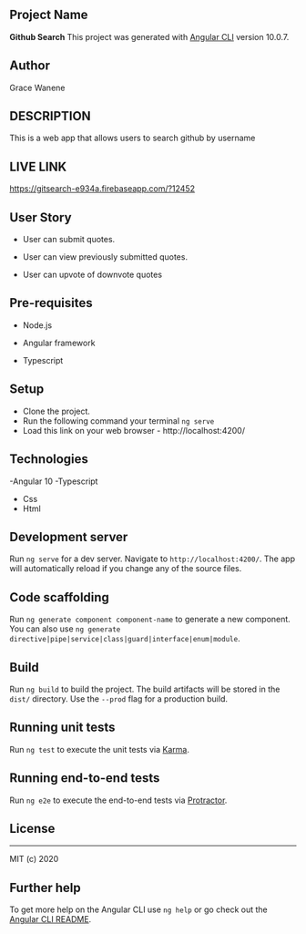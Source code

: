## Project Name

**Github Search**
This project was generated with [Angular CLI](https://github.com/angular/angular-cli) version 10.0.7.

## Author
Grace Wanene

## DESCRIPTION

This is a web app that allows users to search github by username

## LIVE LINK
https://gitsearch-e934a.firebaseapp.com/?12452

## User Story
- User can submit quotes.

- User can view previously submitted quotes.

- User can upvote of downvote quotes

## Pre-requisites

- Node.js

- Angular framework

- Typescript
## Setup
- Clone the project.
- Run the following command your terminal `ng serve`
- Load this link on your web browser - http://localhost:4200/

## Technologies
-Angular 10
-Typescript
- Css
- Html

## Development server

Run `ng serve` for a dev server. Navigate to `http://localhost:4200/`. The app will automatically reload if you change any of the source files.

## Code scaffolding

Run `ng generate component component-name` to generate a new component. You can also use `ng generate directive|pipe|service|class|guard|interface|enum|module`.

## Build

Run `ng build` to build the project. The build artifacts will be stored in the `dist/` directory. Use the `--prod` flag for a production build.

## Running unit tests

Run `ng test` to execute the unit tests via [Karma](https://karma-runner.github.io).

## Running end-to-end tests

Run `ng e2e` to execute the end-to-end tests via [Protractor](http://www.protractortest.org/).

## License
---

MIT (c) 2020


## Further help

To get more help on the Angular CLI use `ng help` or go check out the [Angular CLI README](https://github.com/angular/angular-cli/blob/master/README.md).
